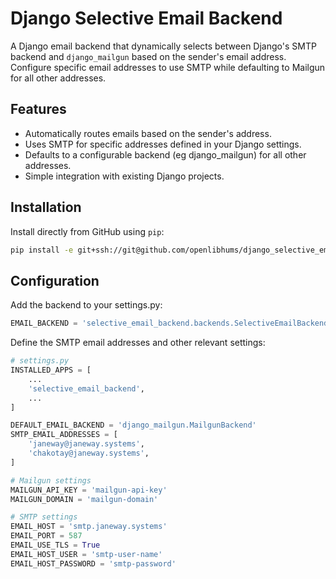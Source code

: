 # Django Selective Email Backend

A Django email backend that dynamically selects between Django's SMTP backend and `django_mailgun` based on the sender's email address. Configure specific email addresses to use SMTP while defaulting to Mailgun for all other addresses.

## Features
- Automatically routes emails based on the sender's address.
- Uses SMTP for specific addresses defined in your Django settings.
- Defaults to a configurable backend (eg django_mailgun) for all other addresses.
- Simple integration with existing Django projects.

## Installation

Install directly from GitHub using `pip`:

```bash
pip install -e git+ssh://git@github.com/openlibhums/django_selective_email_backend@36e642fe1db345e5126f0f4fe09bb83b76d79923#egg=django-selective-email-backend
```

## Configuration

Add the backend to your settings.py:

```python
EMAIL_BACKEND = 'selective_email_backend.backends.SelectiveEmailBackend'
```

Define the SMTP email addresses and other relevant settings:


```python
# settings.py
INSTALLED_APPS = [
    ...
    'selective_email_backend',
    ...
]

DEFAULT_EMAIL_BACKEND = 'django_mailgun.MailgunBackend'
SMTP_EMAIL_ADDRESSES = [
    'janeway@janeway.systems',
    'chakotay@janeway.systems',
]

# Mailgun settings
MAILGUN_API_KEY = 'mailgun-api-key'
MAILGUN_DOMAIN = 'mailgun-domain'

# SMTP settings
EMAIL_HOST = 'smtp.janeway.systems'
EMAIL_PORT = 587
EMAIL_USE_TLS = True
EMAIL_HOST_USER = 'smtp-user-name'
EMAIL_HOST_PASSWORD = 'smtp-password'

```
